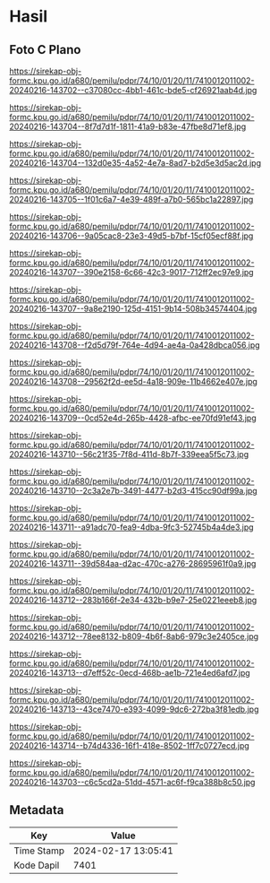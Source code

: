 # Hasil

## Foto C Plano

https://sirekap-obj-formc.kpu.go.id/a680/pemilu/pdpr/74/10/01/20/11/7410012011002-20240216-143702--c37080cc-4bb1-461c-bde5-cf26921aab4d.jpg

https://sirekap-obj-formc.kpu.go.id/a680/pemilu/pdpr/74/10/01/20/11/7410012011002-20240216-143704--8f7d7d1f-1811-41a9-b83e-47fbe8d71ef8.jpg

https://sirekap-obj-formc.kpu.go.id/a680/pemilu/pdpr/74/10/01/20/11/7410012011002-20240216-143704--132d0e35-4a52-4e7a-8ad7-b2d5e3d5ac2d.jpg

https://sirekap-obj-formc.kpu.go.id/a680/pemilu/pdpr/74/10/01/20/11/7410012011002-20240216-143705--1f01c6a7-4e39-489f-a7b0-565bc1a22897.jpg

https://sirekap-obj-formc.kpu.go.id/a680/pemilu/pdpr/74/10/01/20/11/7410012011002-20240216-143706--9a05cac8-23e3-49d5-b7bf-15cf05ecf88f.jpg

https://sirekap-obj-formc.kpu.go.id/a680/pemilu/pdpr/74/10/01/20/11/7410012011002-20240216-143707--390e2158-6c66-42c3-9017-712ff2ec97e9.jpg

https://sirekap-obj-formc.kpu.go.id/a680/pemilu/pdpr/74/10/01/20/11/7410012011002-20240216-143707--9a8e2190-125d-4151-9b14-508b34574404.jpg

https://sirekap-obj-formc.kpu.go.id/a680/pemilu/pdpr/74/10/01/20/11/7410012011002-20240216-143708--f2d5d79f-764e-4d94-ae4a-0a428dbca056.jpg

https://sirekap-obj-formc.kpu.go.id/a680/pemilu/pdpr/74/10/01/20/11/7410012011002-20240216-143708--29562f2d-ee5d-4a18-909e-11b4662e407e.jpg

https://sirekap-obj-formc.kpu.go.id/a680/pemilu/pdpr/74/10/01/20/11/7410012011002-20240216-143709--0cd52e4d-265b-4428-afbc-ee70fd91ef43.jpg

https://sirekap-obj-formc.kpu.go.id/a680/pemilu/pdpr/74/10/01/20/11/7410012011002-20240216-143710--56c21f35-7f8d-411d-8b7f-339eea5f5c73.jpg

https://sirekap-obj-formc.kpu.go.id/a680/pemilu/pdpr/74/10/01/20/11/7410012011002-20240216-143710--2c3a2e7b-3491-4477-b2d3-415cc90df99a.jpg

https://sirekap-obj-formc.kpu.go.id/a680/pemilu/pdpr/74/10/01/20/11/7410012011002-20240216-143711--a91adc70-fea9-4dba-9fc3-52745b4a4de3.jpg

https://sirekap-obj-formc.kpu.go.id/a680/pemilu/pdpr/74/10/01/20/11/7410012011002-20240216-143711--39d584aa-d2ac-470c-a276-28695961f0a9.jpg

https://sirekap-obj-formc.kpu.go.id/a680/pemilu/pdpr/74/10/01/20/11/7410012011002-20240216-143712--283b166f-2e34-432b-b9e7-25e0221eeeb8.jpg

https://sirekap-obj-formc.kpu.go.id/a680/pemilu/pdpr/74/10/01/20/11/7410012011002-20240216-143712--78ee8132-b809-4b6f-8ab6-979c3e2405ce.jpg

https://sirekap-obj-formc.kpu.go.id/a680/pemilu/pdpr/74/10/01/20/11/7410012011002-20240216-143713--d7eff52c-0ecd-468b-ae1b-721e4ed6afd7.jpg

https://sirekap-obj-formc.kpu.go.id/a680/pemilu/pdpr/74/10/01/20/11/7410012011002-20240216-143713--43ce7470-e393-4099-9dc6-272ba3f81edb.jpg

https://sirekap-obj-formc.kpu.go.id/a680/pemilu/pdpr/74/10/01/20/11/7410012011002-20240216-143714--b74d4336-16f1-418e-8502-1ff7c0727ecd.jpg

https://sirekap-obj-formc.kpu.go.id/a680/pemilu/pdpr/74/10/01/20/11/7410012011002-20240216-143703--c6c5cd2a-51dd-4571-ac6f-f9ca388b8c50.jpg


## Metadata

| Key        | Value               |
| ---------- | ------------------- |
| Time Stamp | 2024-02-17 13:05:41 |
| Kode Dapil | 7401                |




